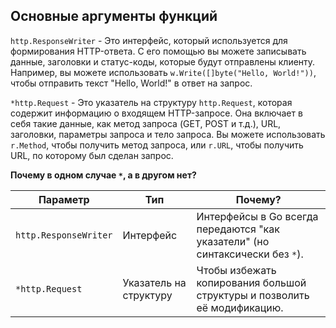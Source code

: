 ## Основные аргументы функций

`http.ResponseWriter` - Это интерфейс, который используется для формирования HTTP-ответа. С его помощью вы можете записывать данные, заголовки и статус-коды, которые будут отправлены клиенту. Например, вы можете использовать `w.Write([]byte("Hello, World!"))`, чтобы отправить текст "Hello, World!" в ответ на запрос.

`*http.Request` - Это указатель на структуру `http.Request`, которая содержит информацию о входящем HTTP-запросе. Она включает в себя такие данные, как метод запроса (GET, POST и т.д.), URL, заголовки, параметры запроса и тело запроса. Вы можете использовать `r.Method`, чтобы получить метод запроса, или `r.URL`, чтобы получить URL, по которому был сделан запрос.

**Почему в одном случае `*`, а в другом нет?**

| Параметр              | Тип                    | Почему?                                                                       |
| --------------------- | ---------------------- | ----------------------------------------------------------------------------- |
| `http.ResponseWriter` | Интерфейс              | Интерфейсы в Go всегда передаются "как указатели" (но синтаксически без `*`). |
| `*http.Request`       | Указатель на структуру | Чтобы избежать копирования большой структуры и позволить её модификацию.      |

